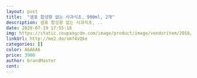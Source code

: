 ```yaml
---
layout: post 
title:  "샘표 합성향 없는 사과식초, 900ml, 2개" 
description: 샘표 합성향 없는 사과식초, ..
date: 2020-07-19 17:55:18 
img: https://static.coupangcdn.com/image/product/image/vendoritem/2016/06/02/3000986770/03b8e3be-1675-4e25-87e4-7d9db1de5cce.jpg 
linkUrl: http://me2.do/xmf4vQke 
categories: [] 
color: A6A6A6 
price: 3900 
author: brandMaster 
cont:  
---
```

 